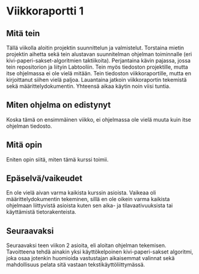 # Viikkoraportti 1

## Mitä tein
Tällä viikolla aloitin projektin suunnittelun ja valmistelut. Torstaina mietin projektin aihetta sekä tein alustavan suunnitelman ohjelman toiminnalle (eri kivi-paperi-sakset-algoritmien taktiikoita). Perjantaina kävin pajassa, jossa tein repositorion ja liityin Labtooliin. Tein myös tiedoston projektille, mutta itse ohjelmassa ei ole vielä mitään. Tein tiedoston viikkoraportille, mutta en kirjoittanut siihen vielä paljoa. Lauantaina jatkoin viikkoraportin tekemistä sekä määrittelydokumentin. Yhteensä aikaa käytin noin viisi tuntia.

## Miten ohjelma on edistynyt
Koska tämä on ensimmäinen viikko, ei ohjelmassa ole vielä muuta kuin itse ohjelman tiedosto.

## Mitä opin
Eniten opin siitä, miten tämä kurssi toimii.

## Epäselvä/vaikeudet
En ole vielä aivan varma kaikista kurssin asioista. Vaikeaa oli määrittelydokumentin tekeminen, sillä en ole oikein varma kaikista ohjelmaan liittyvistä asioista kuten sen aika- ja tilavaativuuksista tai käyttämistä tietorakenteista.

## Seuraavaksi
Seuraavaksi teen viikon 2 asioita, eli aloitan ohjelman tekemisen. Tavoitteena tehdä ainakin yksi käyttökelpoinen kivi-paperi-sakset algoritmi, joka osaa jotenkin huomioida vastustajan aikaisemmat valinnat sekä mahdollisuus pelata sitä vastaan tekstikäyttöliittymässä.
